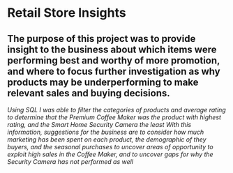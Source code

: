 # Retail Store Insights

## The purpose of this project was to provide insight to the business about which items were performing best and worthy of more promotion, and where to focus further investigation as why products may be underperforming to make relevant sales and buying decisions.
_Using SQL I was able to filter the categories of products and average rating to determine that the Premium Coffee Maker was the product with highest rating, and the Smart Home Security Camera the least_
_With this information, suggestions for the business are to consider how much marketing has been spent on each product, the demographic of they buyers, and the seasonal purchases to uncover areas of opportunity to exploit high sales in the Coffee Maker, and to uncover gaps for why the Security Camera has not performed as well_
